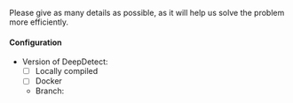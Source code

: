 Please give as many details as possible, as it will help us solve the problem more efficiently.
#### Configuration
- Version of DeepDetect:
    - [ ] Locally compiled
    - [ ] Docker
    - Branch:
